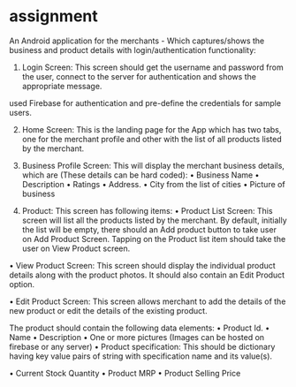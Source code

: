 # assignment


An Android application for the merchants - Which captures/shows the business and product details
with login/authentication functionality:

1. Login Screen: This screen should get the username and password from the user, connect to
the server for authentication and shows the appropriate message.

 used Firebase for authentication and pre-define the credentials for sample users.

2. Home Screen: This is the landing page for the App which has two tabs, one for the merchant
profile and other with the list of all products listed by the merchant.

3. Business Profile Screen: This will display the merchant business details, which are (These
details can be hard coded):
• Business Name
• Description
• Ratings
• Address.
• City from the list of cities
• Picture of business

4. Product: This screen has following items:
• Product List Screen: This screen will list all the products listed by the merchant. By
default, initially the list will be empty, there should an Add product button to take
user on Add Product Screen. Tapping on the Product list item should take the user
on View Product screen.

• View Product Screen: This screen should display the individual product details
along with the product photos. It should also contain an Edit Product option.

• Edit Product Screen: This screen allows merchant to add the details of the new
product or edit the details of the existing product.

The product should contain the following data elements:
• Product Id.
• Name
• Description
• One or more pictures (Images can be hosted on firebase or any server)
• Product specification: This should be dictionary having key value pairs of string with
specification name and its value(s).

• Current Stock Quantity
• Product MRP
• Product Selling Price
